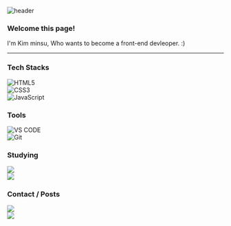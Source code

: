![header](https://capsule-render.vercel.app/api?type=waving&color=gradient&height=300&section=header&text=yoyobar%20&fontSize=120&fontColor=)

### Welcome this page!
I'm Kim minsu, Who wants to become a front-end devleoper.  :)

<hr>

### Tech Stacks

![HTML5](https://img.shields.io/badge/-HTML5-C34F26?style=for-the-badge&logo=html5&logoColor=white)<br>
![CSS3](https://img.shields.io/badge/-CSS3-1572B6?style=for-the-badge&logo=css3&logoColor=white)<br>
![JavaScript](https://img.shields.io/badge/-JavaScript-F7DF1E?style=for-the-badge&logo=javascript&logoColor=white)<br>

### Tools
![VS CODE](https://img.shields.io/badge/-VS%20CODE-007ACC?style=for-the-badge&logo=VisualStudioCode&logoColor=white)<br>
![Git](https://img.shields.io/badge/-Git-F05032?style=for-the-badge&logo=git&logoColor=white)


### Studying
<a href="https://ozcodingschool.com/">
  <img src="https://img.shields.io/badge/-OZ%20Coding%20School-382925?style=for-the-badge&logo=Notion&logoColor=white&href"></img>
</a><br>
<a href="https://github.com/yoyobar/OZ_CodingSchool">
  <img src="https://img.shields.io/badge/-My.%20Post-7b5b54?style=for-the-badge&logo=Notion&logoColor=white&href"></img>
</a>

### Contact / Posts

<a href="https://plaid-plow-0e3.notion.site/Minsu-Kim-3d4cdf754f1e42cf8460dd12408a41a4?pvs=4">
  <img src="https://img.shields.io/badge/-Notion-382925?style=for-the-badge&logo=Notion&logoColor=white"></img>
</a><br>
<a href=mailto:barwait@naver.com>
<img src="https://img.shields.io/badge/-barwait@naver.com-00c75a?style=for-the-badge&logo=&logoColor=white"></img>
</a>
